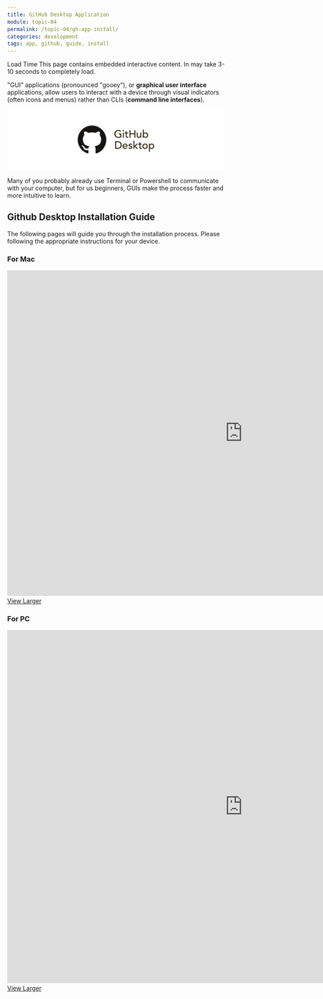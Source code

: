 ```yaml
---
title: GitHub Desktop Application
module: topic-04
permalink: /topic-04/gh-app-install/
categories: development
tags: app, github, guide, install
---
```


<div class="divider-heading"></div>


<span class="label label-warning">Load Time</span> This page contains embedded interactive content. In may take 3-10 seconds to completely load.

"GUI" applications (pronounced "gooey"), or **graphical user interface** applications, allow users to interact with a device through visual indicators (often icons and menus) rather than CLIs (**command line interfaces**).

<img src="../img/logo-gh-desktop.png" alt="GitHub Desktop app logo" />

Many of you probably already use Terminal or Powershell to communicate with your computer, but for us beginners, GUIs make the process faster and more intuitive to learn.


<div class="divider-pg"></div>


## Github Desktop Installation Guide
The following pages will guide you through the installation process. Please following the appropriate instructions for your device.


### For Mac
<iframe src="https://h5p.org/h5p/embed/176890" width="1090" height="754" frameborder="0" allowfullscreen="allowfullscreen"></iframe>
<a href="https://h5p.org/node/176890" class="btn btn-default btn-xs" target="_blank">View Larger</a>


### For PC
<iframe src="https://h5p.org/h5p/embed/176875" width="1090" height="818" frameborder="0" allowfullscreen="allowfullscreen"></iframe>
<a href="https://h5p.org/node/176875" class="btn btn-default btn-xs" target="_blank">View Larger</a>

